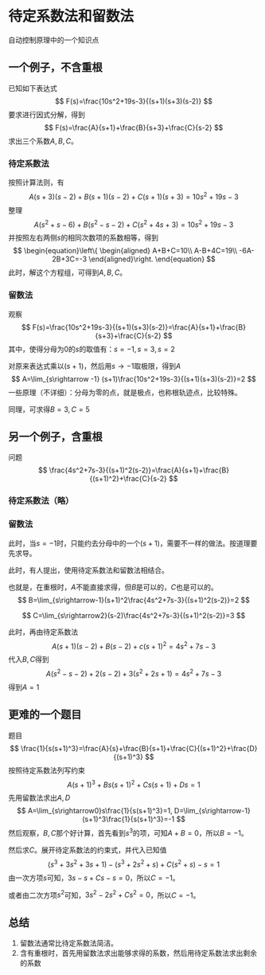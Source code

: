 # 待定系数法和留数法

自动控制原理中的一个知识点

## 一个例子，不含重根

已知如下表达式
$$
F(s)=\frac{10s^2+19s-3}{(s+1)(s+3)(s-2)}
$$
要求进行因式分解，得到
$$
F(s)=\frac{A}{s+1}+\frac{B}{s+3}+\frac{C}{s-2}
$$
求出三个系数$A,B,C$。



### 待定系数法

按照计算法则，有
$$
A(s+3)(s-2)+B(s+1)(s-2)+C(s+1)(s+3)=10s^2+19s-3
$$
整理
$$
A(s^2+s-6)+B(s^2-s-2)+C(s^2+4s+3)=10s^2+19s-3
$$
并按照左右两侧$s$的相同次数项的系数相等，得到
$$
\begin{equation}\left\{
\begin{aligned}
A+B+C=10\\
A-B+4C=19\\
-6A-2B+3C=-3
\end{aligned}\right.
\end{equation}
$$
此时，解这个方程组，可得到$A,B,C$。

### 留数法

观察
$$
F(s)=\frac{10s^2+19s-3}{(s+1)(s+3)(s-2)}=\frac{A}{s+1}+\frac{B}{s+3}+\frac{C}{s-2}
$$
其中，使得分母为$0$的$s$的取值有：$s=-1,s=3,s=2$

对原来表达式乘以$(s+1)$，然后用$s\rightarrow -1$取极限，得到$A$
$$
A=\lim_{s\rightarrow -1} (s+1)\frac{10s^2+19s-3}{(s+1)(s+3)(s-2)}=2
$$
一些原理（不详细）：分母为零的点，就是极点，也称根轨迹点，比较特殊。

同理，可求得$B=3,C=5$

## 另一个例子，含重根

问题
$$
\frac{4s^2+7s-3}{(s+1)^2(s-2)}=\frac{A}{s+1}+\frac{B}{(s+1)^2}+\frac{C}{s-2}
$$

### 待定系数法（略）

### 留数法

此时，当$s=-1$时，只能约去分母中的一个$(s+1)$，需要不一样的做法。按道理要先求导。

此时，有人提出，使用待定系数法和留数法相结合。

也就是，在重根时，$A$不能直接求得，但$B$是可以的，$C$也是可以的。
$$
B=\lim_{s\rightarrow-1}(s+1)^2\frac{4s^2+7s-3}{(s+1)^2(s-2)}=2
$$

$$
C=\lim_{s\rightarrow2}(s-2)\frac{4s^2+7s-3}{(s+1)^2(s-2)}=3
$$

此时，再由待定系数法
$$
A(s+1)(s-2)+B(s-2)+c(s+1)^2=4s^2+7s-3
$$
代入$B,C$得到
$$
A(s^2-s-2)+2(s-2)+3(s^2+2s+1)=4s^2+7s-3
$$
得到$A=1$

## 更难的一个题目

题目
$$
\frac{1}{s(s+1)^3}=\frac{A}{s}+\frac{B}{s+1}+\frac{C}{(s+1)^2}+\frac{D}{(s+1)^3}
$$
按照待定系数法列写约束
$$
A(s+1)^3+Bs(s+1)^2+Cs(s+1)+Ds=1
$$
先用留数法求出$A,D$
$$
A=\lim_{s\rightarrow0}s\frac{1}{s(s+1)^3}=1, D=\lim_{s\rightarrow-1}(s+1)^3\frac{1}{s(s+1)^3}=-1
$$
然后观察，$B,C$那个好计算，首先看到$s^3$的项，可知$A+B=0$，所以$B=-1$。

然后求$C$。展开待定系数法的约束式，并代入已知值
$$
(s^3+3s^2+3s+1)-(s^3+2s^2+s)+C(s^2+s)-s=1
$$
由一次方项$s$可知，$3s-s+Cs-s=0$，所以$C=-1$。

或者由二次方项$s^2$可知，$3s^2-2s^2+Cs^2=0$，所以$C=-1$。



## 总结

1. 留数法通常比待定系数法简洁。
2. 含有重根时，首先用留数法求出能够求得的系数，然后用待定系数法求出剩余的系数



